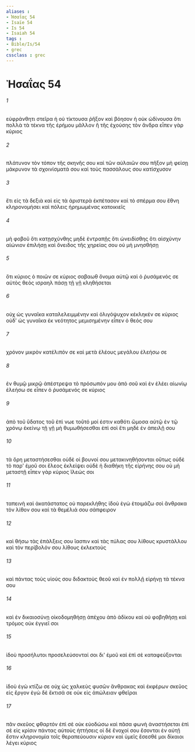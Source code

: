 ```yaml
---
aliases : 
- Ἠσαΐας 54
- Isaïe 54
- Is 54
- Isaiah 54
tags : 
- Bible/Is/54
- grec
cssclass : grec
---
```


# Ἠσαΐας 54

###### 1
εὐφράνθητι στεῖρα ἡ οὐ τίκτουσα ῥῆξον καὶ βόησον ἡ οὐκ ὠδίνουσα ὅτι πολλὰ τὰ τέκνα τῆς ἐρήμου μᾶλλον ἢ τῆς ἐχούσης τὸν ἄνδρα εἶπεν γὰρ κύριος
###### 2
πλάτυνον τὸν τόπον τῆς σκηνῆς σου καὶ τῶν αὐλαιῶν σου πῆξον μὴ φείσῃ μάκρυνον τὰ σχοινίσματά σου καὶ τοὺς πασσάλους σου κατίσχυσον
###### 3
ἔτι εἰς τὰ δεξιὰ καὶ εἰς τὰ ἀριστερὰ ἐκπέτασον καὶ τὸ σπέρμα σου ἔθνη κληρονομήσει καὶ πόλεις ἠρημωμένας κατοικιεῖς
###### 4
μὴ φοβοῦ ὅτι κατῃσχύνθης μηδὲ ἐντραπῇς ὅτι ὠνειδίσθης ὅτι αἰσχύνην αἰώνιον ἐπιλήσῃ καὶ ὄνειδος τῆς χηρείας σου οὐ μὴ μνησθήσῃ
###### 5
ὅτι κύριος ὁ ποιῶν σε κύριος σαβαωθ ὄνομα αὐτῷ καὶ ὁ ῥυσάμενός σε αὐτὸς θεὸς ισραηλ πάσῃ τῇ γῇ κληθήσεται
###### 6
οὐχ ὡς γυναῖκα καταλελειμμένην καὶ ὀλιγόψυχον κέκληκέν σε κύριος οὐδ' ὡς γυναῖκα ἐκ νεότητος μεμισημένην εἶπεν ὁ θεός σου
###### 7
χρόνον μικρὸν κατέλιπόν σε καὶ μετὰ ἐλέους μεγάλου ἐλεήσω σε
###### 8
ἐν θυμῷ μικρῷ ἀπέστρεψα τὸ πρόσωπόν μου ἀπὸ σοῦ καὶ ἐν ἐλέει αἰωνίῳ ἐλεήσω σε εἶπεν ὁ ῥυσάμενός σε κύριος
###### 9
ἀπὸ τοῦ ὕδατος τοῦ ἐπὶ νωε τοῦτό μοί ἐστιν καθότι ὤμοσα αὐτῷ ἐν τῷ χρόνῳ ἐκείνῳ τῇ γῇ μὴ θυμωθήσεσθαι ἐπὶ σοὶ ἔτι μηδὲ ἐν ἀπειλῇ σου
###### 10
τὰ ὄρη μεταστήσεσθαι οὐδὲ οἱ βουνοί σου μετακινηθήσονται οὕτως οὐδὲ τὸ παρ' ἐμοῦ σοι ἔλεος ἐκλείψει οὐδὲ ἡ διαθήκη τῆς εἰρήνης σου οὐ μὴ μεταστῇ εἶπεν γὰρ κύριος ἵλεώς σοι
###### 11
ταπεινὴ καὶ ἀκατάστατος οὐ παρεκλήθης ἰδοὺ ἐγὼ ἑτοιμάζω σοὶ ἄνθρακα τὸν λίθον σου καὶ τὰ θεμέλιά σου σάπφειρον
###### 12
καὶ θήσω τὰς ἐπάλξεις σου ἴασπιν καὶ τὰς πύλας σου λίθους κρυστάλλου καὶ τὸν περίβολόν σου λίθους ἐκλεκτοὺς
###### 13
καὶ πάντας τοὺς υἱούς σου διδακτοὺς θεοῦ καὶ ἐν πολλῇ εἰρήνῃ τὰ τέκνα σου
###### 14
καὶ ἐν δικαιοσύνῃ οἰκοδομηθήσῃ ἀπέχου ἀπὸ ἀδίκου καὶ οὐ φοβηθήσῃ καὶ τρόμος οὐκ ἐγγιεῖ σοι
###### 15
ἰδοὺ προσήλυτοι προσελεύσονταί σοι δι' ἐμοῦ καὶ ἐπὶ σὲ καταφεύξονται
###### 16
ἰδοὺ ἐγὼ κτίζω σε οὐχ ὡς χαλκεὺς φυσῶν ἄνθρακας καὶ ἐκφέρων σκεῦος εἰς ἔργον ἐγὼ δὲ ἔκτισά σε οὐκ εἰς ἀπώλειαν φθεῖραι
###### 17
πᾶν σκεῦος φθαρτόν ἐπὶ σὲ οὐκ εὐοδώσω καὶ πᾶσα φωνὴ ἀναστήσεται ἐπὶ σὲ εἰς κρίσιν πάντας αὐτοὺς ἡττήσεις οἱ δὲ ἔνοχοί σου ἔσονται ἐν αὐτῇ ἔστιν κληρονομία τοῖς θεραπεύουσιν κύριον καὶ ὑμεῖς ἔσεσθέ μοι δίκαιοι λέγει κύριος
